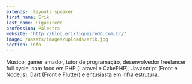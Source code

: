 ```yaml
---
extends: _layouts.speaker
first_name: Erik
last_name: Figueiredo
profession: Palestra
website: 'http://blog.erikfigueiredo.com.br/'
image: /assets/images/uploads/erik.jpg
section: info
---
```

Músico, gamer amador, tutor de programação, desenvolvedor freelancer full cycle, com foco em PHP (Laravel e CakePHP), Javascript (Front e Node.js), Dart (Front e Flutter) e entusiasta em infra estrutura.
